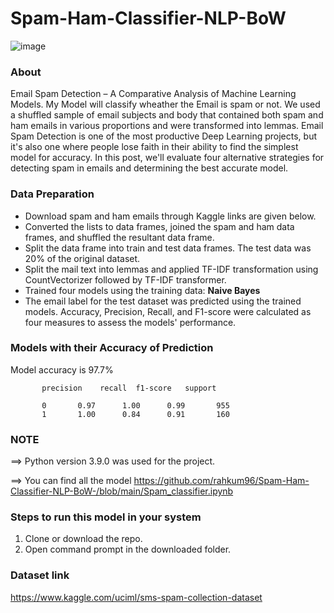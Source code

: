 # Spam-Ham-Classifier-NLP-BoW

![image](https://user-images.githubusercontent.com/86415241/134724061-3c8f8cba-cb9c-4501-81e6-b436d3e52c43.png)

### About
Email Spam Detection – A Comparative Analysis of Machine Learning Models. My Model will classify wheather the Email is spam or not. We used a shuffled sample of email subjects and body that contained both spam and ham emails in various proportions and were transformed into lemmas. Email Spam Detection is one of the most productive Deep Learning projects, but it's also one where people lose faith in their ability to find the simplest model for accuracy. In this post, we'll evaluate four alternative strategies for detecting spam in emails and determining the best accurate model.


### Data Preparation
- Download spam and ham emails through Kaggle links are given below.
- Converted the lists to data frames, joined the spam and ham data frames, and shuffled the resultant data frame.
- Split the data frame into train and test data frames. The test data was 20% of the original dataset.
- Split the mail text into lemmas and applied TF-IDF transformation using CountVectorizer followed by TF-IDF transformer.
- Trained four models using the training data:
   **Naive Bayes**
- The email label for the test dataset was predicted using the trained models. Accuracy, Precision, Recall, and F1-score were calculated as four measures to assess the models' performance.

### Models with their Accuracy of Prediction
Model accuracy is 97.7%

           
           precision    recall  f1-score   support

           0       0.97      1.00      0.99       955
           1       1.00      0.84      0.91       160


### NOTE
==> Python version 3.9.0 was used for the project.

==> You can find all the model https://github.com/rahkum96/Spam-Ham-Classifier-NLP-BoW-/blob/main/Spam_classifier.ipynb


### Steps to run this model in your system
1. Clone or download the repo.
2. Open command prompt in the downloaded folder.



### Dataset link
https://www.kaggle.com/uciml/sms-spam-collection-dataset

